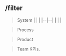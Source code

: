 

##  /filter

> System
|  |  |
|--|--|
|  |  |


> Process

> Product 

> Team KPIs.
<!--stackedit_data:
eyJoaXN0b3J5IjpbLTQ4NTIyOTY4Niw1NDYwMjc3MTRdfQ==
-->